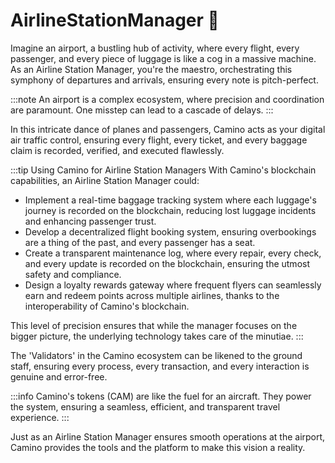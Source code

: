 # AirlineStationManager 🛬

Imagine an airport, a bustling hub of activity, where every flight, every passenger, and every piece of luggage is like a cog in a massive machine. As an Airline Station Manager, you're the maestro, orchestrating this symphony of departures and arrivals, ensuring every note is pitch-perfect.

:::note
An airport is a complex ecosystem, where precision and coordination are paramount. One misstep can lead to a cascade of delays.
:::

In this intricate dance of planes and passengers, Camino acts as your digital air traffic control, ensuring every flight, every ticket, and every baggage claim is recorded, verified, and executed flawlessly.

:::tip Using Camino for Airline Station Managers
With Camino's blockchain capabilities, an Airline Station Manager could:
- Implement a real-time baggage tracking system where each luggage's journey is recorded on the blockchain, reducing lost luggage incidents and enhancing passenger trust.
- Develop a decentralized flight booking system, ensuring overbookings are a thing of the past, and every passenger has a seat.
- Create a transparent maintenance log, where every repair, every check, and every update is recorded on the blockchain, ensuring the utmost safety and compliance.
- Design a loyalty rewards gateway where frequent flyers can seamlessly earn and redeem points across multiple airlines, thanks to the interoperability of Camino's blockchain.

This level of precision ensures that while the manager focuses on the bigger picture, the underlying technology takes care of the minutiae.
:::

The 'Validators' in the Camino ecosystem can be likened to the ground staff, ensuring every process, every transaction, and every interaction is genuine and error-free.

:::info
Camino's tokens (CAM) are like the fuel for an aircraft. They power the system, ensuring a seamless, efficient, and transparent travel experience.
:::

Just as an Airline Station Manager ensures smooth operations at the airport, Camino provides the tools and the platform to make this vision a reality.